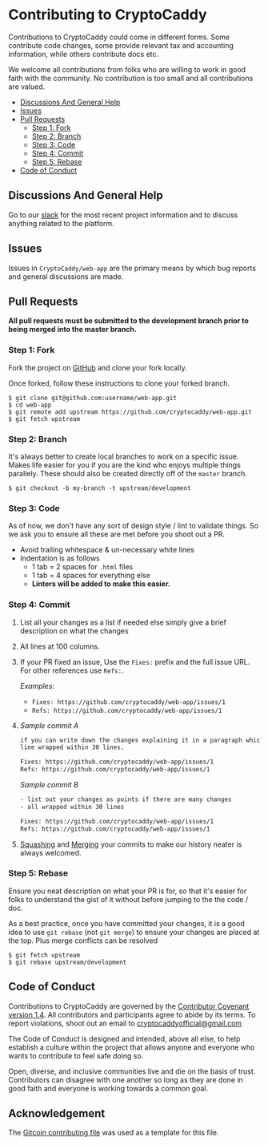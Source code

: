 # Contributing to CryptoCaddy

Contributions to CryptoCaddy could come in different forms. Some contribute code
changes, some provide relevant tax and accounting information, while others contribute docs etc.

We welcome all contributions from folks who are willing to work in good faith
with the community. No contribution is too small and all contributions are
valued.

* [Discussions And General Help](#discussions-and-general-help)
* [Issues](#issues)
* [Pull Requests](#pull-requests)
  * [Step 1: Fork](#step-1-fork)
  * [Step 2: Branch](#step-2-branch)
  * [Step 3: Code](#step-3-code)
  * [Step 4: Commit](#step-4-commit)
  * [Step 5: Rebase](#step-5-rebase)
* [Code of Conduct](#code-of-conduct)



## Discussions And General Help
Go to our [slack](https://cryptocaddy.slack.com/) for the most recent project information and to discuss anything related to the platform.

## Issues
Issues in `CryptoCaddy/web-app` are the primary means by which bug reports and
general discussions are made. 

## Pull Requests
__All pull requests must be submitted to the development branch prior to being merged into the master branch.__

### Step 1: Fork

Fork the project on [GitHub](https://github.com/cryptocaddy/web-app) and clone your
fork locally.

Once forked, follow these instructions to clone your forked branch.

```text
$ git clone git@github.com:username/web-app.git
$ cd web-app
$ git remote add upstream https://github.com/cryptocaddy/web-app.git
$ git fetch upstream
```

### Step 2: Branch

It's always better to create local branches to work on a specific issue. Makes
life easier for you if you are the kind who enjoys multiple things parallely.
These should also be created directly off of the `master` branch.

```text
$ git checkout -b my-branch -t upstream/development
```

### Step 3: Code

As of now, we don't have any sort of design style / lint to validate things.
So we ask you to ensure all these are met before you shoot out a PR.
- Avoid trailing whitespace & un-necessary white lines
- Indentation is as follows
  - 1 tab = 2 spaces for `.html` files
  - 1 tab = 4 spaces for everything else
  - __Linters will be added to make this easier.__

### Step 4: Commit

1. List all your changes as a list if needed else simply give a brief
  description on what the changes
2. All lines at 100 columns.
3. If your PR fixed an issue, Use the `Fixes:` prefix and the full issue URL.
  For other references use `Refs:`.

   _Examples:_
   - `Fixes: https://github.com/cryptocaddy/web-app/issues/1`
   - `Refs: https://github.com/cryptocaddy/web-app/issues/1`

4. _Sample commit A_
   ```txt
   if you can write down the changes explaining it in a paragraph which each
   line wrapped within 30 lines.

   Fixes: https://github.com/cryptocaddy/web-app/issues/1
   Refs: https://github.com/cryptocaddy/web-app/issues/1
   ```

   _Sample commit B_
   ```txt
   - list out your changes as points if there are many changes
   - all wrapped within 30 lines

   Fixes: https://github.com/cryptocaddy/web-app/issues/1
   Refs: https://github.com/cryptocaddy/web-app/issues/1
   ```
5. [Squashing](https://git-scm.com/book/en/v2/Git-Tools-Rewriting-History) and
   [Merging](https://git-scm.com/docs/git-merge) your commits to make our
   history neater is always welcomed.

### Step 5: Rebase

Ensure you neat description on what your PR is for, so that it's
easier for folks to understand the gist of it without before jumping to the
the code / doc.

As a best practice, once you have committed your changes, it is a good idea
to use `git rebase` (not `git merge`) to ensure your changes are placed at the
top. Plus merge conflicts can be resolved

```text
$ git fetch upstream
$ git rebase upstream/development
```


## Code of Conduct
Contributions to CryptoCaddy are governed by the [Contributor Covenant version 1.4](https://www.contributor-covenant.org/version/1/4/code-of-conduct.html).
All contributors and participants agree to abide by its terms. To report
violations, shoot out an email to cryptocaddyofficial@gmail.com

The Code of Conduct is designed and intended, above all else, to help establish
a culture within the project that allows anyone and everyone who wants to
contribute to feel safe doing so.

Open, diverse, and inclusive communities live and die on the basis of trust.
Contributors can disagree with one another so long as they are done in good
faith and everyone is working towards a common goal.

## Acknowledgement
The [Gitcoin contributing file](https://github.com/gitcoinco/web/blob/master/docs/CONTRIBUTING.md) was used as a template for this file.
